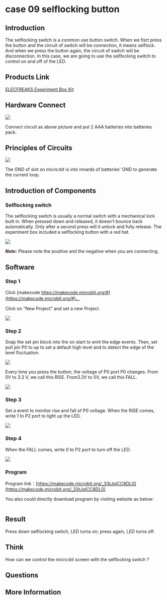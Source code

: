 # case 09 selflocking button 

## Introduction ##

 The selflocking switch is a common use button switch. When we fisrt press the button and the circuit of switch will be connection, it means selflock. And when we press the button again, the circuit of switch will be disconnection. In this case, we are going to use the selflocking switch to control on and off of the LED.

## Products Link

[ELECFREAKS Experiment Box Kit](https://shop.elecfreaks.com/products/elecfreaks-experiment-box-kit-without-micro-bit-board?_pos=1&_sid=ac099db2f&_ss=r)

## Hardware Connect ##

![](./images/2hsQnmL.png)

  Connect circuit as above picture and put 2 AAA batteries into batteries pack.

## Principles of Circuits ##

![](./images/VT0SVKN.png)

 The GND of slot on micro:bit is into innards of batteries' GND to generate the current loop.

## Introduction of Components ##

### Selflocking switch ###
 The selflocking switch is usually a normal switch with a mechanical lock built in. When pressed down and released, it doesn't bounce back automatically. Only after a second press will it unlock and fully release. 
 The experiment box included a selflocking button with a red hat.

![](./images/3iIZPHP.png)

***Note:*** Please note the positive and the negative when you are connecting.

## Software

### Step 1

 Click [makecode https://makecode.microbit.org/#](https://makecode.microbit.org/#)。

 Click on "New Project" and set a new Project.

![](./images/t34k5Zb.png)

### Step 2

 Snap the set pin block into the on start to emit the edge events. Then, set pull pin P0 to up to set a default high level and to detect the edge of the level fluctuation.

![](./images/aIzHYGY.png)

 Every time you press the button, the voltage of P0 port P0 changes. From 0V to 3.3 V, we call this RISE. From3.3V to 0V, we call this FALL.

![](./images/kcnveNe.jpg)

### Step 3

 Set a event to monitor rise and fall of P0 voltage. When the RISE comes, write 1 to P2 port to light up the LED.

![](./images/c6aX7T8.png)

### Step 4

 When the FALL comes, write 0 to P2 port to turn off the LED.

![](./images/c6aX7T8.png)

### Program

 Program link：[https://makecode.microbit.org/_33tJqiCC8DL0](https://makecode.microbit.org/_33tJqiCC8DL0)

 You also could directly download program by visiting website as below:

<div style="position:relative;height:0;paddingbottom:70%;overflow:hidden;"><iframe style="position:absolute;top:0;left:0;width:100%;height:100%;" src="https://makecode.microbit.org/#pub:_33tJqiCC8DL0" frameborder="0" sandbox="allowpopups allowforms allowscripts allowsameorigin"></iframe></div>  


## Result

  Press down selflocking switch, LED turns on; press again, LED turns off.

## Think

 How can we control the micro:bit screen with the selflocking switch ?

## Questions



## More Information  


